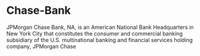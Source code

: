 # Chase-Bank
JPMorgan Chase Bank, NA, is an American National Bank Headquarters in New York City that constitutes the consumer and commercial banking  subsidiary of the U.S. multinational banking and financial services holding company, JPMorgan Chase 

